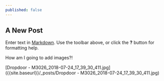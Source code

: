 ```yaml
---
published: false
---
```

## A New Post

Enter text in [Markdown](http://daringfireball.net/projects/markdown/). Use the toolbar above, or click the **?** button for formatting help.

How am I going to add images?!

[Dropdoor - M3026_2018-07-24_17_39_30_411.jpg]({{site.baseurl}}/_posts/Dropdoor - M3026_2018-07-24_17_39_30_411.jpg)

